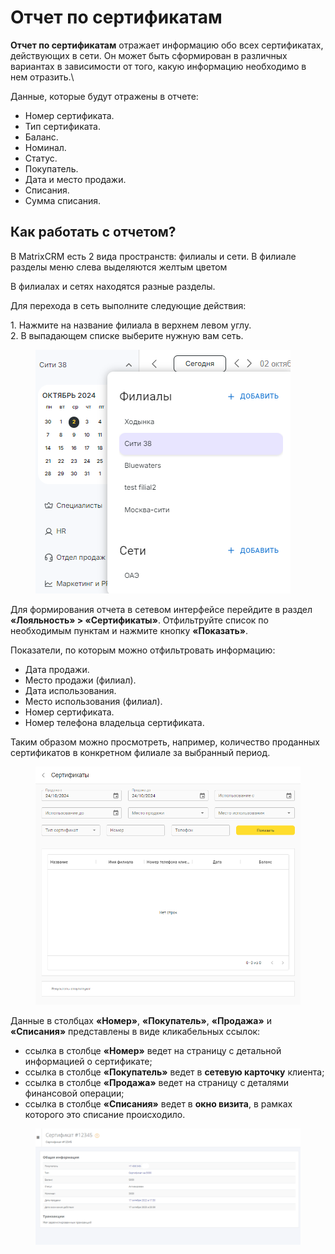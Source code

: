 # Отчет по сертификатам

**Отчет по сертификатам** отражает информацию обо всех сертификатах, действующих в сети. Он может быть сформирован в различных вариантах в зависимости от того, какую информацию необходимо в нем отразить.\


Данные, которые будут отражены в отчете:

* Номер сертификата.
* Тип сертификата.
* Баланс.
* Номинал.
* Статус.
* Покупатель.
* Дата и место продажи.
* Списания.
* Сумма списания.

## Как работать с отчетом?

В MatrixCRM есть 2 вида пространств: филиалы и сети. В филиале разделы меню слева выделяются желтым цветом

В филиалах и сетях находятся разные разделы.

Для перехода в сеть выполните следующие действия:

1\. Нажмите на название филиала в верхнем левом углу.\
2\. В выпадающем списке выберите нужную вам сеть.

<figure><img src="../../../.gitbook/assets/image (48).png" alt=""><figcaption></figcaption></figure>

Для формирования отчета в сетевом интерфейсе перейдите в раздел **«Лояльность» > «Сертификаты»**. Отфильтруйте список по необходимым пунктам и нажмите кнопку **«Показать»**.

Показатели, по которым можно отфильтровать информацию:

* Дата продажи.
* Место продажи (филиал).
* Дата использования.
* Место использования (филиал).
* Номер сертификата.
* Номер телефона владельца сертификата.

Таким образом можно просмотреть, например, количество проданных сертификатов в конкретном филиале за выбранный период.

<figure><img src="../../../.gitbook/assets/image (49).png" alt=""><figcaption></figcaption></figure>

Данные в столбцах **«Номер»**, **«Покупатель»**, **«Продажа»** и **«Списания»** представлены в виде кликабельных ссылок:

* ссылка в столбце **«Номер»** ведет на страницу с детальной информацией о сертификате;
* ссылка в столбце **«Покупатель»** ведет в **сетевую карточку** клиента;
* ссылка в столбце **«Продажа»** ведет на страницу с деталями финансовой операции;
* ссылка в столбце **«Списания»** ведет в **окно визита**, в рамках которого это списание происходило.

<figure><img src="../../../.gitbook/assets/image (50).png" alt=""><figcaption></figcaption></figure>
